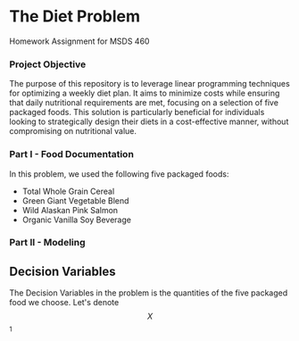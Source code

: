# The Diet Problem
Homework Assignment for MSDS 460 
### Project Objective
The purpose of this repository is to leverage linear programming techniques for optimizing a weekly diet plan. It aims to minimize costs while ensuring that daily nutritional requirements are met, focusing on a selection of five packaged foods. This solution is particularly beneficial for individuals looking to strategically design their diets in a cost-effective manner, without compromising on nutritional value.
### Part I - Food Documentation
In this problem, we used the following five packaged foods:
- Total Whole Grain Cereal 
- Green Giant Vegetable Blend
- Wild Alaskan Pink Salmon
- Organic Vanilla Soy Beverage
### Part II - Modeling 
## Decision Variables
The Decision Variables in the problem is the quantities of the five packaged food we choose. Let's denote $$X$$ $_{1}$
